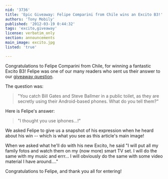 ```yaml
---
nid: '3736'
title: 'Epic Giveaway: Felipe Comparini from Chile wins an Excito B3!'
authors: 'Tony Mobily'
published: '2012-03-19 0:44:32'
tags: 'excito,giveaway'
license: verbatim_only
section: announcements
main_image: excito.jpg
listed: 'true'

---
```

Congratulations to Felipe Comparini from Chile, for winning a fantastic Excito B3!
Felipe was one of our many readers who sent us their answer to our [giveaway question](http://www.freesoftwaremagazine.com/articles/epic_giveaway_one_excito_b3_one_our_readers).

<!--break-->

The question was:

> "You catch Bill Gates and Steve Ballmer in a public toilet, as they are secretly using their Android-based phones. What do you tell them?"

Here is Felipe's answer:

> "I thought you use iphones...!"

We asked Felipe to give us a snapshot of his expression when he heard about his win -- which is what you see as this article's main image!

When we asked what he'll do with his new Excito, he said "I will put all my family fotos and watch them on my (now more) smart TV set.  I will do the same with my music and errr... I will obviously do the same with some video material I have around...."

Congratulations to Felipe, and thank you all for entering!